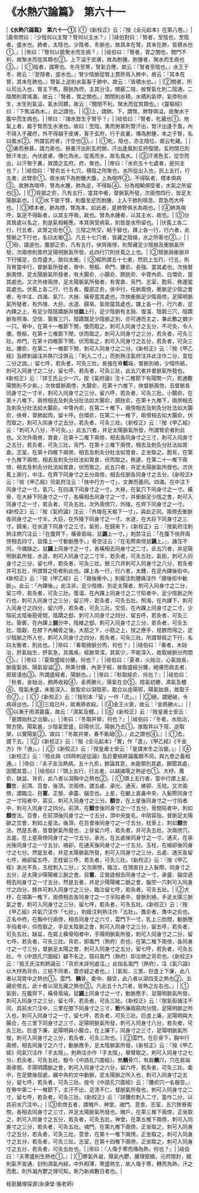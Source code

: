 # 《水熱穴論篇》　第六十一

|**《水熱穴論篇》　第六十一①**|
|①《新校正》云：『按《全元起本》在第八卷。』|
|黃帝問曰：『少陰何以主腎？腎何以主水？』|
|岐伯對曰：『腎者，至陰也，至陰者，盛水也。肺者，太陰也。少陰者，冬脈也，故其本在腎，其末在肺，皆積水也①。』|
|帝曰：『腎何以能聚水而生病？』|
|岐伯曰：『腎者，胃之關也，關門不利，故聚水而從其類也②。上下溢于皮膚，故為胕腫。胕腫者，聚水而生病也③。』|
|①陰者，謂寒也。冬月至寒，腎氣合應，故云：『腎者至陰也。』水王于冬，故云：『至陰者，盛水也。』腎少陰脈從腎上貫肝鬲入肺中，故云：『其本在腎，其末在肺也。』腎氣上逆則水氣客于肺中，故云：『皆積水也。』|
|②關者，所以司出入也，腎主下焦，膀胱為府，主其分注，關竅二陰，故腎氣化則二陰通，二陰關則胃填滿，故云：『腎者，胃之關也。』關閉則水積，水積則氣停，氣停則水生，水生則氣溢，氣水同類，故云：『關閉不利，聚水而從其類也。』《靈樞經》曰：『下焦溢為水。』此之謂也。|
|③上，謂肺。下，謂腎。肺腎俱溢，故聚水于腹中而生病也。|
|帝曰：『諸水皆生于腎乎？』|
|岐伯曰：『腎者，牝藏也①。地氣上者，屬于腎而生水液也。故曰：至陰。勇而勞甚則腎汗出，腎汗出逢于風，內不得入于藏府，外不得越于皮膚，客于玄府，行于皮裏，傳為胕腫，本之于腎，名曰風水②。所謂玄府者，汗空也③。』|
|①牝，陰也，亦主陰位，故云牝藏。|
|②勇而勞甚，謂力房也。勞勇汗出則玄府開，汗出逢風則玄府復閉，玄府閉已則餘汗未出，內伏皮膚，傳化為水，從風而水，故名風水。|
|③汗液色玄，從空而出，以汗聚于裏，故謂之玄府。府，聚也。|
|帝曰：『水俞五十七處者，是何主也？』|
|岐伯曰：『腎俞五十七穴，積陰之所聚也，水所從出入也，尻上五行，行五者，此腎俞①。故水病下為胕腫大腹，上為喘呼②。不得臥者，標本俱病③。故肺為喘呼，腎為水腫，肺為逆，不得臥④。分為相輸俱受者，水氣之所留也⑤。|
|①背部之俞，凡有五行，當其中者，督脈氣所發，次兩傍四行，皆足太陽脈氣也。|
|②水下居于腎，則腹至足而胕腫，上入于肺則喘息、賁急而大呼也。|
|③標本者，肺為標，腎為本，如此者，是肺腎俱水為病也。|
|④肺為喘呼，氣逆不得臥者，以其主呼吸，故也。腎為水腫者，以其主水，故也。|
|⑤分其居處以名之，則是氣相輸應，本其俱受病氣，則皆是水所留也。|
|伏菟上各二行，行五者，此腎之街也①。三陰之所交，結于腳也，踝上各一行，行六者，此腎脈之下行也，名曰太衝②。凡五十七穴者，皆藏之陰絡，水之所客也③。』|
|①街，謂道也。腹部正俞，凡有五行，俠齊兩傍，則腎藏足少陰脈及衝脈氣所發，次兩傍則胃府足陽明脈氣所發，此四行穴則伏菟之上也。|
|②腎脈與衝脈并下行循足，合而盛大，故曰太衝。|
|③經所謂五十七者，然尻上五行，行五，則背脊當中行，督脈氣所發者，脊中、懸樞、命門、腰俞、長強、當其處也。次俠督脈兩傍，足太陽脈氣所發者，有大腸俞、小腸俞、膀胱俞、中膂內俞、白環俞，當其處也。又次外俠兩傍，足太陽脈氣所發者，有胃倉、肓門、志室、胞肓、秩邊當其處也。伏菟上各二行，行五者，腹部正俞，俠中行，任脈兩傍，衝脈足少陰之會者，有中注、四滿、氣穴、大赫、橫骨當其處也。次俠衝脈足少陰兩傍，足陽明脈氣所發者，有外陵、大巨、水道、歸來、氣街當其處也。踝上各一行，行六者，足內踝之上，有足少陰陰蹻脈并循**腨**上行，足少陰脈有太谿、復溜、陰穀三穴，陰蹻脈有照海、交信、築賓三穴，陰蹻既足少陰脈之別，亦可通而主之，兼此數之猶少一穴。脊中，在第十一椎節下閒，俛而取之，刺可入同身寸之五分，不可灸，令人僂。懸樞，在第十三椎節下閒，伏而取之，刺可入同身寸之三分，若灸者，可灸三壯。命門，在第十四椎節下閒，伏而取之，刺可入同身寸之五分，若灸者，可灸三壯。腰俞，在第二十一椎節下閒，刺可入同身寸之二分。《新校正》云：『按《甲乙經》及繆刺論注并熱穴注俱云：「刺入二寸。」而刺熱注氣府注并此注作二分，宜從二分之說。』留七呼，若灸者，可灸三壯。長強在脊**骶**端，督脈別絡，少陰所結，刺可入同身寸之二分，留七呼，若灸者，可灸三壯，此五穴者并督脈氣所發也。《新校正》云：『詳王氏云少一穴，按《氣府論》注十二椎節下有陽關一穴，若通數陽關則不少矣。』次俠督脈兩傍，大腸俞，在第十六椎下，俠督脈兩傍，去督脈各同身寸之一寸半，刺可入同身寸之三分，留六呼，若灸者，可灸三壯。小腸俞，在第十八椎下，兩傍相去及刺灸分壯法如大腸俞。膀胱俞，在第十九椎下，兩傍相去及刺灸分壯法如大腸俞。中膂內俞，在第二十椎下，兩傍相去及刺灸分壯法如大腸俞，俠脊，膂肺起肉，留十呼。白環俞，在第二十一椎下，兩傍相去如大腸俞，伏而取之，刺可入同身寸之五分，若灸者，可灸三壯。《新校正》云：『按《甲乙經》云：「刺可入八分，不可灸。」』此五穴者，并足太陽脈氣所發，所謂腎俞者則此也。又次外兩傍，胃倉，在第十二椎下兩傍，相去各同身寸之三寸，刺可入同身寸之五分，若灸者，可灸三壯。肓門，在第十三椎下兩傍，相去及刺灸分壯法如胃倉。志室，在第十四椎下兩傍，相去及刺灸分壯法如胃倉，正坐取之。胞肓，在第十九椎下兩傍，相去及刺灸分壯法如胃倉，伏而取之。秩邊，在第二十一椎下兩傍，相去及刺灸分壯法如胃倉，伏而取之。此五穴者，并足太陽脈氣所發也。次伏菟上兩行，中注，在齊下同身寸之五分兩傍，相去任脈各同身寸之五分。《新校正》云：『按《甲乙經》同氣府注云：「俠中行方一寸」，文異而義同。四滿，在中注下同身寸之一寸。氣穴，在四滿下同身寸之一寸。大赫，在氣穴下同身寸之一寸。橫骨，在大赫下同身寸之一寸，各橫相去同身寸之一寸，并衝脈足少陰之會，刺可入同身寸之一寸，若灸者，可灸五壯。次外兩傍穴，外陵，在齊下同身寸之一寸。《新校正》云：『按《氣府論》注云：「外陵在天樞下一寸」，與此正同。兩傍去衝脈各同身寸之一寸半。大巨，在外陵下同身寸之一寸。水道，在大巨下同身寸之三寸。歸來，在水道下同身寸之三寸。氣街，在歸來下，《新校正》云：『按氣府注刺熱注熱穴注云：「在腹齊下，橫骨兩端，鼠**鼷**上一寸。」刺禁注云：「在腹下俠齊兩傍相去四寸，鼠僕上一寸動脈應手。」骨空注云：『在毛際兩傍鼠**鼷**上。』，諸注不同，今備錄之。鼠**鼷**上同身寸之一寸，各橫相去同身寸之二寸。此五穴者，并足陽明脈氣所發，水道，刺可入同身寸之二寸半，若灸者，可灸五壯。氣街，刺可入同身寸之三分，留七呼，若灸者，可灸三壯。餘三穴并刺可入同身寸之八分，若灸者并可五壯，所謂腎之街者則此也。踝上各一行，行六者，太鍾，在足內踝後街中。《新校正》云：『按《甲乙經》云：「跟後衝中。」刺瘧注刺腰痛注作「跟後街中動脈」。此云：「內踝後。」此注非。足少陰絡，別走太陽者，刺可入同身寸之二分，留三呼，若灸者，可灸三壯。復溜，在內踝上同身寸之二寸陷者中，足少陰脈之所行也，刺可入同身寸之三分，留三呼，若灸者，可灸五壯。照海，在內踝下，刺可入同身寸之四分，留六呼，若灸者，可灸三壯。交信，在內踝上同身寸之二寸，少陰前太陰後筋骨間，陰蹻之郄，刺可入同身寸之四分，留五呼，若灸者，可灸三壯。築賓，在內踝上**腨**分中，陰維之郄，刺可入同身寸之三分，若灸者，可灸五壯。陰穀，在膝下內輔骨之後，大筋之下，小筋之上，按之應手，屈膝而得之，足少陰脈之所入也，刺可入同身寸之四分，若灸者，可灸三壯。所謂腎經之下行，名曰太衝者，則此也。|
|帝曰：『春取絡脈分肉，何也？』|
|岐伯曰：『春者，木始治，肝氣始生，肝氣急，其風疾，經脈常深，其氣少，不能深入，故取絡脈分肉間①。』|
|帝曰：『夏取盛經分腠，何也？』|
|岐伯曰：『夏者，火始治，心氣始長，脈瘦氣弱，陽氣留溢②，熱熏分腠，內至于經，故取盛經分腠，絕膚而病去者，邪居淺也③。所謂盛經者，陽脈也。』|
|帝曰：『秋取經俞，何也？』|
|岐伯曰：『秋者，金始治，肺將收殺④，金將勝火，陽氣在合⑤，陰氣初勝，濕氣及體⑥，陰氣未盛，未能深入，故取俞以瀉陰邪，取合以虛陽邪，陽氣始衰，故取于合⑦。』|
|①《新校正》云：『按別本「留」一作「流」。』|
|②絕，謂絕破，令病得出也。|
|③三陰已升，故漸將收殺。|
|④金王火衰，故云：『金將勝火。』|
|⑤以漸于雨濕霧露，故云：『濕氣及體。』|
|⑥《新校正》云：『按皇甫士安云：「是謂始秋之治變。」』|
|帝曰：『冬取井榮，何也？』|
|岐伯曰：『冬者，水始治，腎方閉，陽氣衰，少陰氣堅盛，巨陽伏沉，陽脈乃去①。故取井以下陰，逆取榮，以實陽氣②。故曰：「冬取井榮，春不鼽衄③。」此之謂也④。』|
|①去，謂下去。|
|②《新校正》云：『按《全元起本》「實」作「遣」，《甲乙經》《千金方》作「通」。』|
|③《新校正》云：『按皇甫士安云：「是謂末冬之治變。」』|
|④《新校正》云：『按此與《四時刺逆從論》及診要經終論義頗不同，與九卷之義相通。』|
|帝曰：『夫子言治熱病，五十九俞，餘論其意，未能領別其處，願聞其處，因聞其意。』|
|岐伯曰：『頭上五行，行五者，以越諸陽之熱逆也①。大杼、膺俞、缺盆、背俞，此八者以瀉胸中之熱也②。|
|①頭上五行者，當中行謂上星、**顖**會、前頂、百會、後頂。次兩傍，謂五處、承光、通天、絡卻、玉枕。又次兩傍，謂臨泣、目**窻**、正營、承靈、腦空也。上星，在顱上直鼻中央，入髮際同身寸之一寸陷者中，容豆，刺可入同身寸之三分。**顖**會，在上星後同身寸之一寸陷者中，刺可入同身寸之四分。前頂，在**顖**會後同身寸之一寸五分，骨間陷者中，刺如**顖**會法。百會，在前頂後同身寸之一寸五分，頂中央旋毛，中陷容指，督脈足太陽脈之交會，刺如上星法。後頂，在百會後同身寸之一寸五分，枕骨上，刺如**顖**會法。然是五者，皆督脈氣所發也，上骨留六呼，若灸者，并可灸五壯。次兩傍穴，五處，在上星兩傍同身寸之一寸五分。承光，在五處後同身寸之一寸。通天，在承光後同身寸之一寸五分。絡卻，在通天後同身寸之一寸五分。玉枕，在絡卻後同身寸之七分。然是五者，并足太陽脈氣所發，刺可入同身寸之三分，五處、通天各留七呼，絡卻留五呼，玊枕留三呼，若灸者，可灸三壯。《新校正》云：『按《甲乙經》承光不灸，玉枕刺入二分。』又次兩傍，臨泣，在頭直目上入髮際，同身寸之五分，足太陽少陽陽維三脈之會。目**窻**、正營遞相去同身寸之一寸。承靈、腦空遞相去同身寸之一寸五分。然是五者，并足少陽陽維二脈之會，腦空一穴刺可入同身寸之四分，餘并可刺入同身寸之三分，臨泣留七呼，若灸者，可灸五壯。|
|②大杼，在項第一椎下，兩傍相去各同身寸之一寸半陷者中，督脈別絡，手足太陽三脈氣之會，刺可入同身寸之三分，留七呼，若灸者，可灸五壯。《新校正》云：『按《甲乙經》并氣穴注作「七壯」，刺瘧注刺熱注作「五壯」。膺俞者，膺中之俞也，正名中府，在胸中行兩傍，相去同身寸之六寸，雲門下一寸，乳上三肋間，動脈應手陷者中，仰而取之，手足太陰脈之會，刺可入同身寸之三分，留五呼，若灸者，可灸五壯。缺盆，在肩上橫骨陷者中，手陽明脈氣所發，刺可入同身寸之二分，留七呼，若灸者，可灸三壯。背俞，即風門（熱府）俞也，在第二椎下兩傍，各同身寸之一寸三分，督脈足太陽之會，刺可入同身寸之五分，留七呼，若灸者，可灸五壯。今《中誥孔穴圖經》雖不名之，既曰風門（熱府）即治熱之背俞也。《新校正》云：『按王氏注刺熱論云：「背俞未詳何處注。」此指名風門（熱府），注《氣穴論》以大杼為背俞，三經不同者，蓋亦疑之者也。』|
|氣街、三里、巨虛上下廉，此八者以瀉胃中之熱也①。雲門、**髃**骨、委中、髓空，此八者以瀉四支之熱也②。五藏俞傍五，此十者以瀉五藏之熱也③。凡此五十九穴者，皆熱之左右也。』|
|①氣街，在腹齊下，橫骨兩端，鼠**鼷**上同身寸之一寸，動脈應手，足陽明脈氣所發，刺可入同身寸之三分，留七呼，若灸者，可灸三壯。《新校正》云：『按氣街諸注不同，具前水穴注中，三里在膝下同身寸之三寸，**䯒**外廉兩筋肉分間，足陽明脈之所入也，刺可入同身寸之一寸，留七呼，若灸者，可灸三壯。巨虛上廉，足陽明與大腸合，在三里下同身寸之三寸，足陽明脈氣所發，刺可入同身寸八分，若灸者，可灸三壯。巨虛下廉，足陽明與小腸合，在上廉下，同身寸之三寸，足陽明脈氣所發，刺可入同身寸之三分，若灸者，可灸三壯也。|
|②雲門，在巨骨下，胸中行兩傍，相去同身寸之六寸，動脈應手，足太陰脈氣所發，《新校正》云：『按《甲乙經》同氣穴注作「手太陰」，刺熱注亦作「手太陰」，舉臂取之，刺可入同身寸之七分，若灸者，可灸五壯。驗今《中誥孔穴圖經》，無**髃**骨穴，有肩**髃**穴，穴在肩端兩骨間，手陽明蹻脈之會，刺可入同身寸之六分，留六呼，若灸者，可灸三壯。委中，在足膝後屈處，膕中央約文中動脈，足太陽脈之所入也，刺可入同身寸之五分，留七呼，若灸者，可灸三壯。按今《中誥孔穴圖經》云：『腰俞穴一名髓空。』在脊中第二十一椎節下，主汗不出，足清不仁，督脈氣所發也，刺可入同身寸之二寸，留七呼，若灸者，可灸三壯。《新校正》云：『詳腰俞刺入二寸，當作二分，以具前水穴注中。』|
|③俞傍五者，謂魄戶、神堂、魂門、意舍、志室，五穴俠脊兩傍，各相去同身寸之三寸，并足太陽脈氣所發也。魄戶，在第三椎下兩傍，正坐取之，刺可入同身寸之五分，若灸者，可灸五壯。神堂，在第五椎下兩傍，刺可入同身寸之三分，若灸者，可灸五壯。魂門，在第九椎下兩傍，正坐取之，刺可入同身寸之五分，若灸者，可灸三壯。意舍，在第十一椎下兩傍，正坐取之，刺可入同身寸之五分，若灸者，可灸三壯。志室，在第十四椎下兩傍，正坐取之，刺可入同身寸之五分，若灸者，可灸五壯也。|
|帝曰：『人傷于寒而傳為熱，何也？』|
|岐伯曰：『夫寒盛則生熱也①。』|
|①寒氣外凝，陽氣內鬱，腠理堅緻，元府閉封，緻則氣不宣通，封則濕氣內結，中外相薄，寒盛熱生，故人傷于寒，轉而為熱，汗之而愈，則外凝內鬱之理可知，斯乃新病數日者也。|


經筋醫理探源(永康堂‧張老師)


